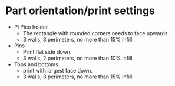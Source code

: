 # Part orientation/print settings
- Pi Pico holder
  - The rectangle with rounded corners needs to face upwards.
  - 3 walls, 3 perimeters, no more than 15% infill.
- Pins
  - Print flat side down.
  - 3 walls, 2 perimeters, no more than 10% infill
- Tops and bottoms
  - print with largest face down.
  - 3 walls, 3 perimeters, no more than 15% infill.
